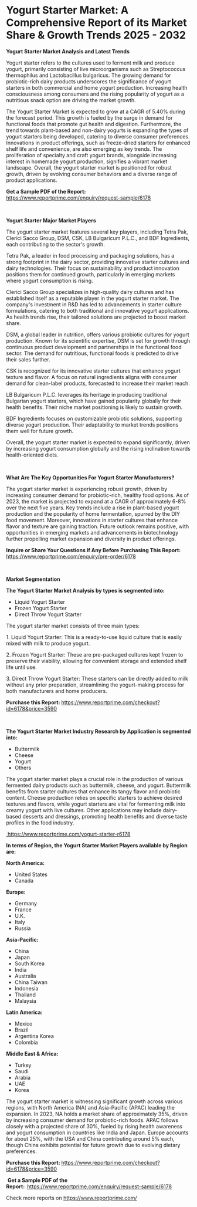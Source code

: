<p><h1>Yogurt Starter Market: A Comprehensive Report of its Market Share & Growth Trends 2025 - 2032</h1></p><p><strong>Yogurt Starter Market Analysis and Latest Trends</strong></p>
<p><p>Yogurt starter refers to the cultures used to ferment milk and produce yogurt, primarily consisting of live microorganisms such as Streptococcus thermophilus and Lactobacillus bulgaricus. The growing demand for probiotic-rich dairy products underscores the significance of yogurt starters in both commercial and home yogurt production. Increasing health consciousness among consumers and the rising popularity of yogurt as a nutritious snack option are driving the market growth.</p><p>The Yogurt Starter Market is expected to grow at a CAGR of 5.40% during the forecast period. This growth is fueled by the surge in demand for functional foods that promote gut health and digestion. Furthermore, the trend towards plant-based and non-dairy yogurts is expanding the types of yogurt starters being developed, catering to diverse consumer preferences. Innovations in product offerings, such as freeze-dried starters for enhanced shelf life and convenience, are also emerging as key trends. The proliferation of specialty and craft yogurt brands, alongside increasing interest in homemade yogurt production, signifies a vibrant market landscape. Overall, the yogurt starter market is positioned for robust growth, driven by evolving consumer behaviors and a diverse range of product applications.</p></p>
<p><strong>Get a Sample PDF of the Report:&nbsp;</strong> <a href="https://www.reportprime.com/enquiry/request-sample/6178?utm_campaign=2284&utm_medium=2&utm_source=Github&utm_content=ia&utm_term=19032025&utm_id=yogurt-starter">https://www.reportprime.com/enquiry/request-sample/6178</a></p>
<p>&nbsp;</p>
<p><strong>Yogurt Starter Major Market Players</strong></p>
<p><p>The yogurt starter market features several key players, including Tetra Pak, Clerici Sacco Group, DSM, CSK, LB Bulgaricum P.L.C., and BDF Ingredients, each contributing to the sector's growth.</p><p>Tetra Pak, a leader in food processing and packaging solutions, has a strong footprint in the dairy sector, providing innovative starter cultures and dairy technologies. Their focus on sustainability and product innovation positions them for continued growth, particularly in emerging markets where yogurt consumption is rising.</p><p>Clerici Sacco Group specializes in high-quality dairy cultures and has established itself as a reputable player in the yogurt starter market. The company's investment in R&D has led to advancements in starter culture formulations, catering to both traditional and innovative yogurt applications. As health trends rise, their tailored solutions are projected to boost market share.</p><p>DSM, a global leader in nutrition, offers various probiotic cultures for yogurt production. Known for its scientific expertise, DSM is set for growth through continuous product development and partnerships in the functional food sector. The demand for nutritious, functional foods is predicted to drive their sales further.</p><p>CSK is recognized for its innovative starter cultures that enhance yogurt texture and flavor. A focus on natural ingredients aligns with consumer demand for clean-label products, forecasted to increase their market reach.</p><p>LB Bulgaricum P.L.C. leverages its heritage in producing traditional Bulgarian yogurt starters, which have gained popularity globally for their health benefits. Their niche market positioning is likely to sustain growth.</p><p>BDF Ingredients focuses on customizable probiotic solutions, supporting diverse yogurt production. Their adaptability to market trends positions them well for future growth.</p><p>Overall, the yogurt starter market is expected to expand significantly, driven by increasing yogurt consumption globally and the rising inclination towards health-oriented diets.</p></p>
<p>&nbsp;</p>
<p><strong>What Are The Key Opportunities For Yogurt Starter Manufacturers?</strong></p>
<p><p>The yogurt starter market is experiencing robust growth, driven by increasing consumer demand for probiotic-rich, healthy food options. As of 2023, the market is projected to expand at a CAGR of approximately 6-8% over the next five years. Key trends include a rise in plant-based yogurt production and the popularity of home fermentation, spurred by the DIY food movement. Moreover, innovations in starter cultures that enhance flavor and texture are gaining traction. Future outlook remains positive, with opportunities in emerging markets and advancements in biotechnology further propelling market expansion and diversity in product offerings.</p></p>
<p><strong>Inquire or Share Your Questions If Any Before Purchasing This Report:</strong> <a href="https://www.reportprime.com/enquiry/pre-order/6178?utm_campaign=2284&utm_medium=2&utm_source=Github&utm_content=ia&utm_term=19032025&utm_id=yogurt-starter">https://www.reportprime.com/enquiry/pre-order/6178</a></p>
<p>&nbsp;</p>
<p><strong>Market Segmentation</strong></p>
<p><strong>The Yogurt Starter Market Analysis by types is segmented into:</strong></p>
<p><ul><li>Liquid Yogurt Starter</li><li>Frozen Yogurt Starter</li><li>Direct Throw Yogurt Starter</li></ul></p>
<p><p>The yogurt starter market consists of three main types: </p><p>1. Liquid Yogurt Starter: This is a ready-to-use liquid culture that is easily mixed with milk to produce yogurt.</p><p>2. Frozen Yogurt Starter: These are pre-packaged cultures kept frozen to preserve their viability, allowing for convenient storage and extended shelf life until use.</p><p>3. Direct Throw Yogurt Starter: These starters can be directly added to milk without any prior preparation, streamlining the yogurt-making process for both manufacturers and home producers.</p></p>
<p><strong>Purchase this Report:&nbsp;</strong><a href="https://www.reportprime.com/checkout?id=6178&price=3590&utm_campaign=2284&utm_medium=2&utm_source=Github&utm_content=ia&utm_term=19032025&utm_id=yogurt-starter">https://www.reportprime.com/checkout?id=6178&price=3590</a></p>
<p>&nbsp;</p>
<p><strong>The Yogurt Starter Market Industry Research by Application is segmented into:</strong></p>
<p><ul><li>Buttermilk</li><li>Cheese</li><li>Yogurt</li><li>Others</li></ul></p>
<p><p>The yogurt starter market plays a crucial role in the production of various fermented dairy products such as buttermilk, cheese, and yogurt. Buttermilk benefits from starter cultures that enhance its tangy flavor and probiotic content. Cheese production relies on specific starters to achieve desired textures and flavors, while yogurt starters are vital for fermenting milk into creamy yogurt with live cultures. Other applications may include dairy-based desserts and dressings, promoting health benefits and diverse taste profiles in the food industry.</p></p>
<p><a href="https://www.reportprime.com/yogurt-starter-r6178?utm_campaign=2284&utm_medium=2&utm_source=Github&utm_content=ia&utm_term=19032025&utm_id=yogurt-starter">&nbsp;https://www.reportprime.com/yogurt-starter-r6178</a></p>
<p><strong>In terms of Region, the Yogurt Starter Market Players available by Region are:</strong></p>
<p>
    <p> <strong> North America: </strong>
        <ul>
            <li>United States</li>
            <li>Canada</li>
        </ul>
        </p> 
    <p> <strong> Europe: </strong>
        <ul>
            <li>Germany</li>
            <li>France</li>
            <li>U.K.</li>
            <li>Italy</li>
            <li>Russia</li>
        </ul>
        </p> 
    <p> <strong> Asia-Pacific: </strong>
        <ul>
            <li>China</li>
            <li>Japan</li>
            <li>South Korea</li>
            <li>India</li>
            <li>Australia</li>
            <li>China Taiwan</li>
            <li>Indonesia</li>
            <li>Thailand</li>
            <li>Malaysia</li>
        </ul>
        </p> 
    <p> <strong> Latin America: </strong>
        <ul>
            <li>Mexico</li>
            <li>Brazil</li>
            <li>Argentina Korea</li>
            <li>Colombia</li>
        </ul>
        </p> 
    <p> <strong> Middle East & Africa: </strong>
        <ul>
            <li>Turkey</li>
            <li>Saudi</li>
            <li>Arabia</li>
            <li>UAE</li>
            <li>Korea</li>
        </ul>
    </p>
    </p>
<p><p>The yogurt starter market is witnessing significant growth across various regions, with North America (NA) and Asia-Pacific (APAC) leading the expansion. In 2023, NA holds a market share of approximately 35%, driven by increasing consumer demand for probiotic-rich foods. APAC follows closely with a projected share of 30%, fueled by rising health awareness and yogurt consumption in countries like India and Japan. Europe accounts for about 25%, with the USA and China contributing around 5% each, though China exhibits potential for future growth due to evolving dietary preferences.</p></p>
<p><strong>Purchase this Report: </strong><a href="https://www.reportprime.com/checkout?id=6178&price=3590&utm_campaign=2284&utm_medium=2&utm_source=Github&utm_content=ia&utm_term=19032025&utm_id=yogurt-starter">https://www.reportprime.com/checkout?id=6178&price=3590</a></p>
<p>&nbsp;<strong>Get a Sample PDF of the Report:&nbsp;&nbsp;</strong><a href="https://www.reportprime.com/enquiry/request-sample/6178?utm_campaign=2284&utm_medium=2&utm_source=Github&utm_content=ia&utm_term=19032025&utm_id=yogurt-starter">https://www.reportprime.com/enquiry/request-sample/6178</a></p>
<p><strong></strong></p>
<p>Check more reports on <a href="https://www.reportprime.com/?utm_campaign=2284&utm_medium=2&utm_source=Github&utm_content=ia&utm_term=19032025&utm_id=yogurt-starter">https://www.reportprime.com/</a></p>